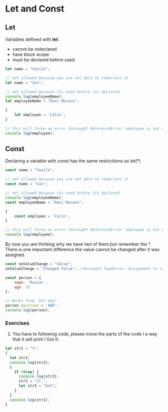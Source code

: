 # Let and Const


## Let
Variables defined with **let**:

 * cannot be redeclared
 * have block scope
 * must be declared before used
    
 ```javascript
 let name = "Vasile";
 
 // not allowed because you are not able to redeclare it 
 let name = "Ion";
 
 // not allowed because its used before its declared
 console.log(employeeName);
 let employeeName = "Dani Mocanu";
 
 {
     let employee = 'Calin';
 }
 
 // this will throw an error (Uncaught ReferenceError: employee is not defined )
 console.log(employee); 

 ```
 
 ## Const
 
 Declaring a variable with const has the same restricitions as let(*)
 ```javascript
 const name = "Vasile";
 
 // not allowed because you are not able to redeclare it 
 const name = "Ion";
 
 // not allowed because its used before its declared
 console.log(employeeName);
 const employeeName = "Dani Mocanu";
 
 {
     const employee = 'Calin';
 }
 
 // this will throw an error (Uncaught ReferenceError: employee is not defined )
 console.log(employee);
 ```
 
 By now you are thinking why we have two of them,but remember the \*. There is one important difference the value cannot be changed after it was assigned.
 
```javascript
const noValueChange = "Value";
noValueChange = "Changed Value"; //Uncaught TypeError: Assignment to constant variable.

const person = {
    name: 'Razvan',
    age: 25
};

// Works fine, but why?
person.position = 'AQA';
console.log(person);
```
    
### Exercises
1. You have to following code, please move the parts of the code I a way that it will print I Got It.

```javascript
let str1 = "I";
{
  let str2;
  console.log(str2);
  {
    if (true) {
      console.log(str3);
      str2 = "It.";
      let str3 = "Got";
    }
  }
  console.log(str1);
}
```
